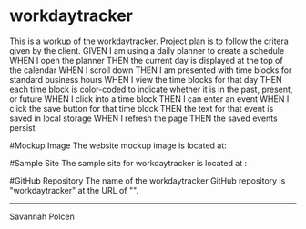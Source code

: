 # workdaytracker
This is a workup of the workdaytracker. Project plan is to follow the critera given by the client. 
GIVEN I am using a daily planner to create a schedule
WHEN I open the planner
THEN the current day is displayed at the top of the calendar
WHEN I scroll down
THEN I am presented with time blocks for standard business hours
WHEN I view the time blocks for that day
THEN each time block is color-coded to indicate whether it is in the past, present, or future
WHEN I click into a time block
THEN I can enter an event
WHEN I click the save button for that time block
THEN the text for that event is saved in local storage
WHEN I refresh the page
THEN the saved events persist

#Mockup Image
The website mockup image is located at:

#Sample Site
The sample site for workdaytracker is located at :

#GitHub Repository
The name of the workdaytracker GitHub repository is "workdaytracker" at the URL of "".

---
Savannah Polcen 
